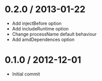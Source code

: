 0.2.0 / 2013-01-22
==================

  * Add injectBefore option
  * Add includeRuntime option
  * Change processName default behaviour
  * Add amdDependences option

0.1.0 / 2012-12-01
==================

  * Initial commit
